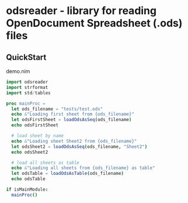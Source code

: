 # odsreader - library for reading OpenDocument Spreadsheet (.ods) files


## QuickStart

demo.nim
```Nim
import odsreader
import strformat
import std/tables

proc mainProc =
  let ods_filename = "tests/test.ods"
  echo &"Loading first sheet from {ods_filename}"
  let odsFirstSheet = loadOdsAsSeq(ods_filename)
  echo odsFirstSheet

  # load sheet by name
  echo &"Loading sheet Sheet2 from {ods_filename}"
  let odsSheet2 = loadOdsAsSeq(ods_filename, "Sheet2")
  echo odsSheet2

  # load all sheets as table
  echo &"Loading all sheets from {ods_filename} as table"
  let odsTable = loadOdsAsTable(ods_filename)
  echo odsTable

if isMainModule:
  mainProc()
```
